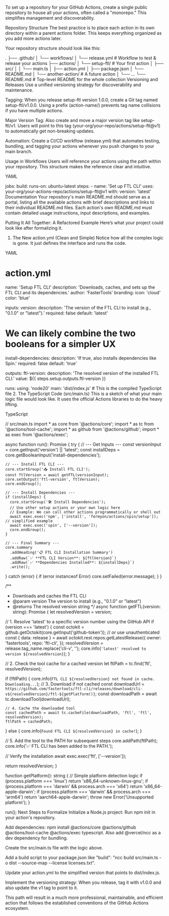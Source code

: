 To set up a repository for your GitHub Actions, create a single public repository to house all your actions, often called a "monorepo." This simplifies management and discoverability.

Repository Structure
The best practice is to place each action in its own directory within a parent actions folder. This keeps everything organized as you add more actions later.

Your repository structure should look like this:

.
├── .github/
│   └── workflows/
│       └── release.yml   # Workflow to test & release your actions
├── actions/
│   └── setup-ftl/        # Your first action
│       ├── src/
│       │   └── main.ts
│       ├── action.yml
│       ├── package.json
│       └── README.md
│   └── another-action/   # A future action
│       └── ...
└── README.md             # Top-level README for the whole collection
Versioning and Releases
Use a unified versioning strategy for discoverability and maintenance.

Tagging: When you release setup-ftl version 1.0.0, create a Git tag named setup-ftl/v1.0.0. Using a prefix (action-name/) prevents tag name collisions if you have multiple actions.

Major Version Tag: Also create and move a major version tag like setup-ftl/v1. Users will point to this tag (your-org/your-repo/actions/setup-ftl@v1) to automatically get non-breaking updates.

Automation: Create a CI/CD workflow (release.yml) that automates testing, bundling, and tagging your actions whenever you push changes to your main branch.

Usage in Workflows
Users will reference your actions using the path within your repository. This structure makes the reference clear and intuitive.

YAML

jobs:
  build:
    runs-on: ubuntu-latest
    steps:
      - name: 'Set up FTL CLI'
        uses: your-org/your-actions-repo/actions/setup-ftl@v1
        with:
          version: 'latest'
Documentation
Your repository's main README.md should serve as a portal, listing all the available actions with brief descriptions and links to their individual README.md files. Each action's own README.md must contain detailed usage instructions, input descriptions, and examples.


Putting It All Together: A Refactored Example
Here’s what your project could look like after formalizing it.

1. The New action.yml (Clean and Simple)
Notice how all the complex logic is gone. It just defines the interface and runs the code.

YAML

# action.yml
name: 'Setup FTL CLI'
description: 'Downloads, caches, and sets up the FTL CLI and its dependencies.'
author: 'FasterTools'
branding:
  icon: 'cloud'
  color: 'blue'

inputs:
  version:
    description: 'The version of the FTL CLI to install (e.g., "0.1.0" or "latest").'
    required: false
    default: 'latest'
  # We can likely combine the two booleans for a simpler UX
  install-dependencies:
    description: 'If true, also installs dependencies like Spin.'
    required: false
    default: 'true'

outputs:
  ftl-version:
    description: 'The resolved version of the installed FTL CLI.'
    value: ${{ steps.setup.outputs.ftl-version }}

runs:
  using: 'node20'
  main: 'dist/index.js' # This is the compiled TypeScript file
2. The TypeScript Code (src/main.ts)
This is a sketch of what your main logic file would look like. It uses the official Actions libraries to do the heavy lifting.

TypeScript

// src/main.ts
import * as core from '@actions/core';
import * as tc from '@actions/tool-cache';
import * as github from '@actions/github';
import * as exec from '@actions/exec';

async function run(): Promise<void> {
  try {
    // --- Get Inputs ---
    const versionInput = core.getInput('version') || 'latest';
    const installDeps = core.getBooleanInput('install-dependencies');

    // --- Install FTL CLI ---
    core.startGroup('📥 Install FTL CLI');
    const ftlVersion = await getFTL(versionInput);
    core.setOutput('ftl-version', ftlVersion);
    core.endGroup();

    // --- Install Dependencies ---
    if (installDeps) {
      core.startGroup('🛠️ Install Dependencies');
      // Use other setup actions or your own logic here
      // Example: We can call other actions programmatically or shell out
      await exec.exec('npm', ['install', 'fermyon/actions/spin/setup']); // simplified example
      await exec.exec('spin', ['--version']);
      core.endGroup();
    }
    
    // --- Final Summary ---
    core.summary
      .addHeading('📋 FTL CLI Installation Summary')
      .addRaw(`✅ **FTL CLI Version**: ${ftlVersion}`)
      .addRaw(`✅ **Dependencies Installed**: ${installDeps}`)
      .write();

  } catch (error) {
    if (error instanceof Error) core.setFailed(error.message);
  }
}

/**
 * Downloads and caches the FTL CLI
 * @param version The version to install (e.g., "0.1.0" or "latest")
 * @returns The resolved version string
 */
async function getFTL(version: string): Promise<string> {
  let resolvedVersion = version;

  // 1. Resolve 'latest' to a specific version number using the GitHub API
  if (version === 'latest') {
    const octokit = github.getOctokit(core.getInput('github-token')); // or use unauthenticated
    const { data: release } = await octokit.rest.repos.getLatestRelease({
      owner: 'fastertools',
      repo: 'ftl-cli',
    });
    resolvedVersion = release.tag_name.replace('cli-v', '');
    core.info(`'latest' resolved to version ${resolvedVersion}`);
  }

  // 2. Check the tool cache for a cached version
  let ftlPath = tc.find('ftl', resolvedVersion);

  if (!ftlPath) {
    core.info(`FTL CLI ${resolvedVersion} not found in cache. Downloading...`);
    // 3. Download if not cached
    const downloadUrl = `https://github.com/fastertools/ftl-cli/releases/download/cli-v${resolvedVersion}/ftl-${getPlatform()}`;
    const downloadPath = await tc.downloadTool(downloadUrl);
    
    // 4. Cache the downloaded tool
    const cachedPath = await tc.cacheFile(downloadPath, 'ftl', 'ftl', resolvedVersion);
    ftlPath = cachedPath;
  } else {
    core.info(`Found FTL CLI ${resolvedVersion} in cache!`);
  }

  // 5. Add the tool to the PATH for subsequent steps
  core.addPath(ftlPath);
  core.info('✅ FTL CLI has been added to the PATH.');

  // Verify the installation
  await exec.exec('ftl', ['--version']);

  return resolvedVersion;
}

function getPlatform(): string {
  // Simple platform detection logic
  if (process.platform === 'linux') return 'x86_64-unknown-linux-gnu';
  if (process.platform === 'darwin' && process.arch === 'x64') return 'x86_64-apple-darwin';
  if (process.platform === 'darwin' && process.arch === 'arm64') return 'aarch64-apple-darwin';
  throw new Error('Unsupported platform');
}

run();
Next Steps to Formalize
Initialize a Node.js project: Run npm init in your action's repository.

Add dependencies: npm install @actions/core @actions/github @actions/tool-cache @actions/exec typescript. Also add @vercel/ncc as a dev dependency for bundling.

Create the src/main.ts file with the logic above.

Add a build script to your package.json like "build": "ncc build src/main.ts -o dist --source-map --license licenses.txt".

Update your action.yml to the simplified version that points to dist/index.js.

Implement the versioning strategy: When you release, tag it with $v1.0.0$ and also update the $v1$ tag to point to it.

This path will result in a much more professional, maintainable, and efficient action that follows the established conventions of the GitHub Actions ecosystem.